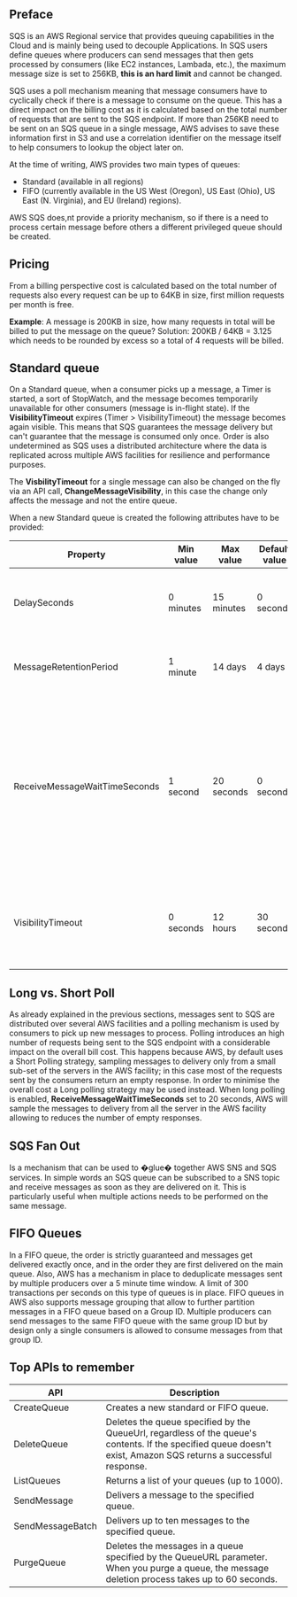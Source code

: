 ## Preface

SQS is an AWS Regional service that provides queuing capabilities in the Cloud and is mainly being used to decouple Applications.
In SQS users define queues where producers can send messages that then gets processed by consumers (like EC2 instances, Lambada, etc.), the maximum message size is set to 256KB, **this is an hard limit** and cannot be changed.

SQS uses a poll mechanism meaning that message consumers have to cyclically check if there is a message to consume on the queue. This has a direct impact on the billing cost as it is calculated based on the total number of requests that are sent to the SQS endpoint.
If more than 256KB need to be sent on an SQS queue in a single message, AWS advises to save these information first in S3 and use a correlation identifier on the message itself to help consumers to lookup the object later on.

At the time of writing, AWS provides two main types of queues:

- Standard (available in all regions)
- FIFO (currently available in the US West (Oregon), US East (Ohio), US East (N. Virginia), and EU (Ireland) regions).

AWS SQS does,nt provide a priority mechanism, so if there is a need to process certain message before others a different privileged queue should be created.

## Pricing
From a billing perspective cost is calculated based on the total number of requests also every request can be up to 64KB in size, first million requests per month is free.

**Example**: A message is 200KB in size, how many requests in total will be billed to put the message on the queue?
Solution: 200KB / 64KB = 3.125 which needs to be rounded by excess so a total of 4 requests will be billed.

## Standard queue

On a Standard queue, when a consumer picks up a message, a Timer is started, a sort of StopWatch, and the message becomes temporarily unavailable for other consumers (message is in-flight state).
If the **VisibilityTimeout** expires (Timer > VisibilityTimeout) the message becomes again visible. This means that SQS guarantees the message delivery but can't guarantee that the message is consumed only once.
Order is also undetermined as SQS uses a distributed architecture where the data is replicated across multiple AWS facilities for resilience and performance purposes.

The **VisbilityTimeout** for a single message can also be changed on the fly via an API call, **ChangeMessageVisibility**, in this case the change only affects the message and not the entire queue.

When a new Standard queue is created the following attributes have to be provided:

Property | Min value | Max value | Default value | Description
--- | --- | --- | --- | ---
DelaySeconds | 0 minutes | 15 minutes | 0 seconds | The time in seconds that the delivery of all messages in the queue will be delayed
MessageRetentionPeriod | 1 minute | 14 days | 4 days | The number of seconds Amazon SQS retains a message
ReceiveMessageWaitTimeSeconds | 1 second | 20 seconds | 0 seconds | Specifies the duration, in seconds, that the ReceiveMessage action call waits until a message is in the queue in order to include it in the response, as opposed to returning an empty response if a message is not yet available.
VisibilityTimeout | 0 seconds | 12 hours | 30 seconds | The length of time during which a message will be unavailable once a message is delivered from the queue

## Long vs. Short Poll

As already explained in the previous sections, messages sent to SQS are distributed over several AWS facilities and a polling mechanism is used by consumers to pick up new messages to process. Polling introduces an high number of requests being sent to the SQS endpoint with a considerable impact on the overall bill cost. This happens because AWS, by default uses a Short Polling strategy, sampling messages to delivery only from a small sub-set of the servers in the AWS facility; in this case most of the requests sent by the consumers return an empty response.
In order to minimise the overall cost a Long polling strategy may be used instead. When long polling is enabled, **ReceiveMessageWaitTimeSeconds** set to 20 seconds, AWS will sample the messages to delivery from all the server in the AWS facility allowing to reduces the number of empty responses.

## SQS Fan Out

Is a mechanism that can be used to �glue� together AWS SNS and SQS services. In simple words an SQS queue can be subscribed to a SNS topic and receive messages as soon as they are delivered on it. This is particularly useful when multiple actions needs to be performed on the same message.

## FIFO Queues

In a FIFO queue, the order is strictly guaranteed and messages get delivered exactly once, and in the order they are first delivered on the main queue. Also,  AWS has a mechanism in place to deduplicate messages sent by multiple producers over a 5 minute time window.   A limit of 300 transactions per seconds on this type of queues is in place.
FIFO queues in AWS also supports message grouping that allow to further partition messages in a FIFO queue based on a Group ID. Multiple producers can send messages to the same FIFO queue with the same group ID but by design only a single consumers is allowed to consume messages from that group ID.

## Top APIs to remember

API | Description
--- | ---
CreateQueue | Creates a new standard or FIFO queue.
DeleteQueue | Deletes the queue specified by the QueueUrl, regardless of the queue's contents. If the specified queue doesn't exist, Amazon SQS returns a successful response.
ListQueues | Returns a list of your queues (up to 1000).
SendMessage | Delivers a message to the specified queue.
SendMessageBatch | Delivers up to ten messages to the specified queue.
PurgeQueue |Deletes the messages in a queue specified by the QueueURL parameter. When you purge a queue, the message deletion process takes up to 60 seconds.